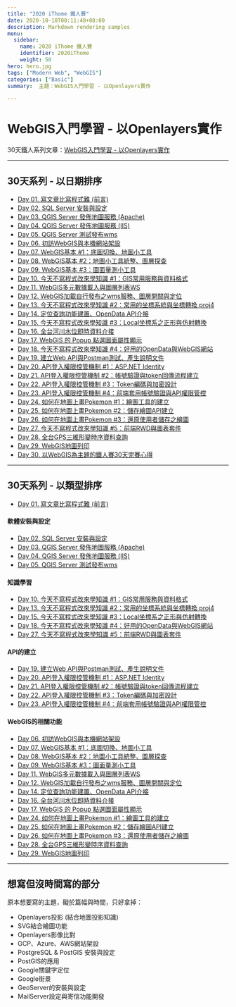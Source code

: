 ```yaml
---
title: "2020 iThome 鐵人賽"
date: 2020-10-10T00:11:48+08:00
description: Markdown rendering samples
menu:
  sidebar:
    name: 2020 iThome 鐵人賽
    identifier: 2020iThome
    weight: 50
hero: hero.jpg
tags: ["Modern Web", "WebGIS"]
categories: ["Basic"]
summary:  主題：WebGIS入門學習 - 以Openlayers實作

---
```


# WebGIS入門學習 - 以Openlayers實作


30天鐵人系列文章：[WebGIS入門學習 - 以Openlayers實作](https://ithelp.ithome.com.tw/users/20108631/ironman/3629)


---

## 30天系列 - 以日期排序

- [Day 01. 寫文章比寫程式難 (前言)](https://ithelp.ithome.com.tw/articles/10235457)
- [Day 02. SQL Server 安裝與設定](https://ithelp.ithome.com.tw/articles/10235779)
- [Day 03. QGIS Server 發佈地圖服務 (Apache)](https://ithelp.ithome.com.tw/articles/10235835)
- [Day 04. QGIS Server 發佈地圖服務 (IIS)](https://ithelp.ithome.com.tw/articles/10235960)
- [Day 05. QGIS Server 測試發布wms](https://ithelp.ithome.com.tw/articles/10235976)
- [Day 06. 初訪WebGIS與本機網站架設](https://ithelp.ithome.com.tw/articles/10236079)
- [Day 07. WebGIS基本 #1：底圖切換、地圖小工具](https://ithelp.ithome.com.tw/articles/10236132)
- [Day 08. WebGIS基本 #2：地圖小工具統整、圖層探查](https://ithelp.ithome.com.tw/articles/10236697)
- [Day 09. WebGIS基本 #3：圖面量測小工具](https://ithelp.ithome.com.tw/articles/10238305)
- [Day 10. 今天不寫程式改來學知識 #1：GIS常用服務與資料格式](https://ithelp.ithome.com.tw/articles/10239033)
- [Day 11. WebGIS多元數據載入與圖層列表WS](https://ithelp.ithome.com.tw/articles/10239741)
- [Day 12. WebGIS加載自行發布之wms服務、圖層開關與定位](https://ithelp.ithome.com.tw/articles/10240997)
- [Day 13. 今天不寫程式改來學知識 #2：常用的坐標系統與坐標轉換 proj4](https://ithelp.ithome.com.tw/articles/10241036)
- [Day 14. 定位查詢功能建置、OpenData API介接](https://ithelp.ithome.com.tw/articles/10241678)
- [Day 15. 今天不寫程式改來學知識 #3：Local坐標系之正形與仿射轉換](https://ithelp.ithome.com.tw/articles/10242728)
- [Day 16. 全台河川水位即時資料介接](https://ithelp.ithome.com.tw/articles/10243058)
- [Day 17. WebGIS 的 Popup 點選圖面屬性顯示](https://ithelp.ithome.com.tw/articles/10244262)
- [Day 18. 今天不寫程式改來學知識 #4：好用的OpenData與WebGIS網站](https://ithelp.ithome.com.tw/articles/10244908)
- [Day 19. 建立Web API與Postman測試、產生說明文件](https://ithelp.ithome.com.tw/articles/10245035)
- [Day 20. API登入權限控管機制 #1：ASP.NET Identity](https://ithelp.ithome.com.tw/articles/10245170)
- [Day 21. API登入權限控管機制 #2：帳號驗證與token回傳流程建立](https://ithelp.ithome.com.tw/articles/10247109)
- [Day 22. API登入權限控管機制 #3：Token編碼與加密設計](https://ithelp.ithome.com.tw/articles/10246081)
- [Day 23. API登入權限控管機制 #4：前端套用帳號驗證與API權限管控](https://ithelp.ithome.com.tw/articles/10247261)
- [Day 24. 如何在地圖上畫Pokemon #1：繪圖工具的建立](https://ithelp.ithome.com.tw/articles/10248131)
- [Day 25. 如何在地圖上畫Pokemon #2：儲存繪圖API建立](https://ithelp.ithome.com.tw/articles/10248684)
- [Day 26. 如何在地圖上畫Pokemon #3：還原使用者儲存之繪圖](https://ithelp.ithome.com.tw/articles/10248831)
- [Day 27. 今天不寫程式改來學知識 #5：前端RWD與圖表套件](https://ithelp.ithome.com.tw/articles/10249461)
- [Day 28. 全台GPS三維形變時序資料查詢](https://ithelp.ithome.com.tw/articles/10249463)
- [Day 29. WebGIS地圖列印](https://ithelp.ithome.com.tw/articles/10250667)
- [Day 30. 以WebGIS為主題的鐵人賽30天完賽心得](https://ithelp.ithome.com.tw/articles/10248686)

---

## 30天系列 - 以類型排序

- [Day 01. 寫文章比寫程式難 (前言)](https://ithelp.ithome.com.tw/articles/10235457)

#### 軟體安裝與設定

- [Day 02. SQL Server 安裝與設定](https://ithelp.ithome.com.tw/articles/10235779)
- [Day 03. QGIS Server 發佈地圖服務 (Apache)](https://ithelp.ithome.com.tw/articles/10235835)
- [Day 04. QGIS Server 發佈地圖服務 (IIS)](https://ithelp.ithome.com.tw/articles/10235960)
- [Day 05. QGIS Server 測試發布wms](https://ithelp.ithome.com.tw/articles/10235976)

#### 知識學習

- [Day 10. 今天不寫程式改來學知識 #1：GIS常用服務與資料格式](https://ithelp.ithome.com.tw/articles/10239033)
- [Day 13. 今天不寫程式改來學知識 #2：常用的坐標系統與坐標轉換 proj4](https://ithelp.ithome.com.tw/articles/10241036)
- [Day 15. 今天不寫程式改來學知識 #3：Local坐標系之正形與仿射轉換](https://ithelp.ithome.com.tw/articles/10242728)
- [Day 18. 今天不寫程式改來學知識 #4：好用的OpenData與WebGIS網站](https://ithelp.ithome.com.tw/articles/10244908)
- [Day 27. 今天不寫程式改來學知識 #5：前端RWD與圖表套件](https://ithelp.ithome.com.tw/articles/10249461)

#### API的建立

- [Day 19. 建立Web API與Postman測試、產生說明文件](https://ithelp.ithome.com.tw/articles/10245035)
- [Day 20. API登入權限控管機制 #1：ASP.NET Identity](https://ithelp.ithome.com.tw/articles/10245170)
- [Day 21. API登入權限控管機制 #2：帳號驗證與token回傳流程建立](https://ithelp.ithome.com.tw/articles/10247109)
- [Day 22. API登入權限控管機制 #3：Token編碼與加密設計](https://ithelp.ithome.com.tw/articles/10246081)
- [Day 23. API登入權限控管機制 #4：前端套用帳號驗證與API權限管控](https://ithelp.ithome.com.tw/articles/10247261)

#### WebGIS的相關功能

- [Day 06. 初訪WebGIS與本機網站架設](https://ithelp.ithome.com.tw/articles/10236079)
- [Day 07. WebGIS基本 #1：底圖切換、地圖小工具](https://ithelp.ithome.com.tw/articles/10236132)
- [Day 08. WebGIS基本 #2：地圖小工具統整、圖層探查](https://ithelp.ithome.com.tw/articles/10236697)
- [Day 09. WebGIS基本 #3：圖面量測小工具](https://ithelp.ithome.com.tw/articles/10238305)
- [Day 11. WebGIS多元數據載入與圖層列表WS](https://ithelp.ithome.com.tw/articles/10239741)
- [Day 12. WebGIS加載自行發布之wms服務、圖層開關與定位](https://ithelp.ithome.com.tw/articles/10240997)
- [Day 14. 定位查詢功能建置、OpenData API介接](https://ithelp.ithome.com.tw/articles/10241678)
- [Day 16. 全台河川水位即時資料介接](https://ithelp.ithome.com.tw/articles/10243058)
- [Day 17. WebGIS 的 Popup 點選圖面屬性顯示](https://ithelp.ithome.com.tw/articles/10244262)
- [Day 24. 如何在地圖上畫Pokemon #1：繪圖工具的建立](https://ithelp.ithome.com.tw/articles/10248131)
- [Day 25. 如何在地圖上畫Pokemon #2：儲存繪圖API建立](https://ithelp.ithome.com.tw/articles/10248684)
- [Day 26. 如何在地圖上畫Pokemon #3：還原使用者儲存之繪圖](https://ithelp.ithome.com.tw/articles/10248831)
- [Day 28. 全台GPS三維形變時序資料查詢](https://ithelp.ithome.com.tw/articles/10249463)
- [Day 29. WebGIS地圖列印](https://ithelp.ithome.com.tw/articles/10250667)

---

## 想寫但沒時間寫的部分

原本想要寫的主題，礙於篇幅與時間，只好拿掉：

- Openlayers投影 (結合地圖投影知識)
- SVG結合繪圖功能
- Openlayers影像比對
- GCP、Azure、AWS網站架設
- PostgreSQL & PostGIS 安裝與設定
- PostGIS的應用
- Google關鍵字定位
- Google街景
- GeoServer的安裝與設定
- MailServer設定與寄信功能開發

